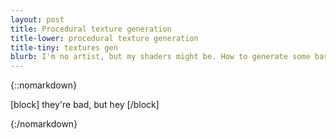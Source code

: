 ```yaml
---
layout: post
title: Procedural texture generation
title-lower: procedural texture generation
title-tiny: textures gen
blurb: I'm no artist, but my shaders might be. How to generate some basic yet interesting noise textures.
---
```

{::nomarkdown}

[block]
they're bad, but hey
[/block]

{:/nomarkdown}